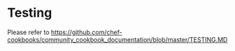 # Testing

Please refer to
<https://github.com/chef-cookbooks/community_cookbook_documentation/blob/master/TESTING.MD>
